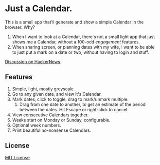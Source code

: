 # Just a Calendar.

This is a small app that'll generate and show a simple Calendar in the browser. Why?

1. When I want to look at a Calendar, there's not a small light app that just shows me a Calendar, without a 100-odd *engagement* features.
1. When sharing screen, or planning dates with my wife, I want to be able to just put a mark on a date or two, without having to login and stuff.

[Discussion on HackerNews](https://news.ycombinator.com/item?id=30851174).

## Features

1. Simple, light, mostly greyscale.
1. Go to any given date, and view it's Calendar.
1. Mark dates, click to toggle, drag to mark/unmark multiple.
    1. Drag from one date to another, to get an estimate of the period between the dates. Hit Escape or right-click to cancel.
1. View consecutive Calendars together.
1. Weeks start on Monday or Sunday, configurable.
1. Optional week numbers.
1. Print beautiful no-nonsense Calendars.

## License

[MIT License](https://github.com/sharat87/just-a-calendar/blob/master/LICENSE)
